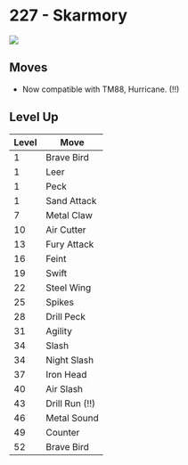 # 227 - Skarmory
![][227]

## Moves

 - Now compatible with TM88, Hurricane. (!!)

## Level Up

Level | Move
---   | ---
  1   | Brave Bird
  1   | Leer
  1   | Peck
  1   | Sand Attack
  7   | Metal Claw
 10   | Air Cutter
 13   | Fury Attack
 16   | Feint
 19   | Swift
 22   | Steel Wing
 25   | Spikes
 28   | Drill Peck
 31   | Agility
 34   | Slash
 34   | Night Slash
 37   | Iron Head
 40   | Air Slash
 43   | Drill Run (!!)
 46   | Metal Sound
 49   | Counter
 52   | Brave Bird



[227]: ../img/pokemon/227.png
